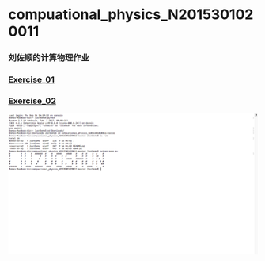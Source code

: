 # compuational_physics_N2015301020011

### 刘佐顺的计算物理作业

### [Exercise_01](https://github.com/lzs13016461857/compuational_physics_N2015301020011)
### [Exercise_02](https://github.com/lzs13016461857/compuational_physics_N2015301020011/blob/master/name.py)
![image text](https://github.com/lzs13016461857/compuational_physics_N2015301020011/blob/master/%E5%B1%8F%E5%B9%95%E5%BF%AB%E7%85%A7%202017-09-16%2019.18.14.png)
